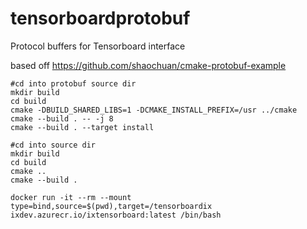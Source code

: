 # tensorboardprotobuf
Protocol buffers for Tensorboard interface

based off https://github.com/shaochuan/cmake-protobuf-example

```
#cd into protobuf source dir
mkdir build
cd build
cmake -DBUILD_SHARED_LIBS=1 -DCMAKE_INSTALL_PREFIX=/usr ../cmake
cmake --build . -- -j 8
cmake --build . --target install
```
```
#cd into source dir
mkdir build
cd build
cmake ..
cmake --build .
```

```
docker run -it --rm --mount type=bind,source=$(pwd),target=/tensorboardix ixdev.azurecr.io/ixtensorboard:latest /bin/bash
```